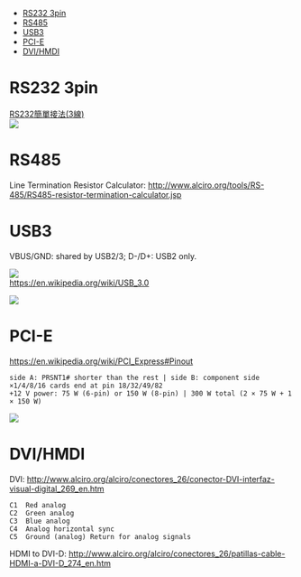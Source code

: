 <!-- TOC -->

- [RS232 3pin](#rs232-3pin)
- [RS485](#rs485)
- [USB3](#usb3)
- [PCI-E](#pci-e)
- [DVI/HMDI](#dvihmdi)

<!-- /TOC -->

# RS232 3pin
[RS232簡單接法(3線)](http://flykof.pixnet.net/blog/post/24074586-rs232%E7%B0%A1%E5%96%AE%E6%8E%A5%E6%B3%95(3%E7%B7%9A))  
![](https://pic.pimg.tw/flykof/4a729ba808337.jpg)

# RS485 
Line Termination Resistor Calculator: http://www.alciro.org/tools/RS-485/RS485-resistor-termination-calculator.jsp

# USB3
VBUS/GND: shared by USB2/3; D-/D+: USB2 only.

![](https://imgur.com/Z8covNr)  
https://en.wikipedia.org/wiki/USB_3.0  

![](https://upload.wikimedia.org/wikipedia/commons/8/82/USB_2.0_and_3.0_connectors.svg)

# PCI-E
https://en.wikipedia.org/wiki/PCI_Express#Pinout  

    side A: PRSNT1# shorter than the rest | side B: component side
    ×1/4/8/16 cards end at pin 18/32/49/82  
    +12 V power: 75 W (6-pin) or 150 W (8-pin) | 300 W total (2 × 75 W + 1 × 150 W)

![](https://imgur.com/u3rUvyL)

# DVI/HMDI
DVI: http://www.alciro.org/alciro/conectores_26/conector-DVI-interfaz-visual-digital_269_en.htm

    C1	Red analog	
    C2	Green analog	
    C3	Blue analog	
    C4	Analog horizontal sync	
    C5	Ground (analog)	Return for analog signals

HDMI to DVI-D: http://www.alciro.org/alciro/conectores_26/patillas-cable-HDMI-a-DVI-D_274_en.htm

